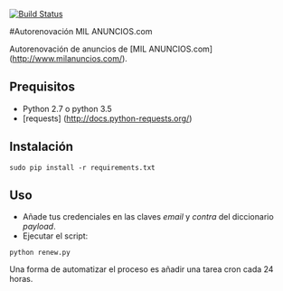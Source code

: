 [![Build Status](https://travis-ci.org/3clypse/milanuncios.svg?branch=master)](https://travis-ci.org/3clypse/milanuncios)

#Autorenovación MIL ANUNCIOS.com

Autorenovación de anuncios de [MIL ANUNCIOS.com] (http://www.milanuncios.com/).

## Prequisitos

 * Python 2.7 o python 3.5
 * [requests] (http://docs.python-requests.org/)

## Instalación

```
sudo pip install -r requirements.txt
```

## Uso

- Añade tus credenciales en las claves *email* y *contra* del diccionario *payload*.
- Ejecutar el script:

```
python renew.py
```

Una forma de automatizar el proceso es añadir una tarea cron cada 24 horas.
